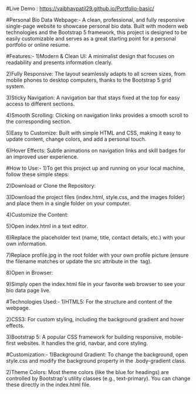 #Live Demo : https://vaibhavpatil29.github.io/Portfolio-basic/

#Personal Bio Data Webpage:- A clean, professional, and fully responsive single-page website to showcase personal bio data. Built with modern web technologies and the Bootstrap 5 framework, this project is designed to be easily customizable and serves as a great starting point for a personal portfolio or online resume.

#Features:-
1)Modern & Clean UI: A minimalist design that focuses on readability and presents information clearly.

2)Fully Responsive: The layout seamlessly adapts to all screen sizes, from mobile phones to desktop computers, thanks to the Bootstrap 5 grid system.

3)Sticky Navigation: A navigation bar that stays fixed at the top for easy access to different sections.

4)Smooth Scrolling: Clicking on navigation links provides a smooth scroll to the corresponding section.

5)Easy to Customize: Built with simple HTML and CSS, making it easy to update content, change colors, and add a personal touch.

6)Hover Effects: Subtle animations on navigation links and skill badges for an improved user experience.

#How to Use:-
1)To get this project up and running on your local machine, follow these simple steps:

2)Download or Clone the Repository:

3)Download the project files (index.html, style.css, and the images folder) and place them in a single folder on your computer.

4)Customize the Content:

5)Open index.html in a text editor.

6)Replace the placeholder text (name, title, contact details, etc.) with your own information.

7)Replace profile.jpg in the root folder with your own profile picture (ensure the filename matches or update the src attribute in the <img> tag).

8)Open in Browser:

9)Simply open the index.html file in your favorite web browser to see your bio data page live.

#Technologies Used:-
1)HTML5: For the structure and content of the webpage.

2)CSS3: For custom styling, including the background gradient and hover effects.

3)Bootstrap 5: A popular CSS framework for building responsive, mobile-first websites. It handles the grid, navbar, and core styling.

#Customization:-
1)Background Gradient: To change the background, open style.css and modify the background property in the .body-gradient class.

2)Theme Colors: Most theme colors (like the blue for headings) are controlled by Bootstrap's utility classes (e.g., text-primary). You can change these directly in the index.html file.
